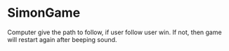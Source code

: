 # SimonGame

Computer give the path to follow, if user follow user win. If not, then game will restart again after beeping sound.
